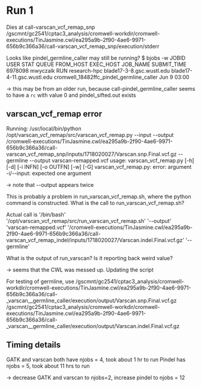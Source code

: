 # Run 1
Dies at call-varscan_vcf_remap_snp
    /gscmnt/gc2541/cptac3_analysis/cromwell-workdir/cromwell-executions/TinJasmine.cwl/ea295a9b-2f90-4ae6-9971-656b9c366a36/call-varscan_vcf_remap_snp/execution/stderr


Looks like pindel_germline_caller may still be running?
$ bjobs -w
JOBID   USER    STAT  QUEUE      FROM_HOST   EXEC_HOST   JOB_NAME   SUBMIT_TIME
6978098 mwyczalk RUN   research-hpc blade17-3-8.gsc.wustl.edu blade17-4-11.gsc.wustl.edu cromwell_18482ffc_pindel_germline_caller Jun  9 03:00

-> this may be from an older run, because call-pindel_germline_caller seems to have a `rc` with value 0 and pindel_sifted.out exists


## varscan_vcf_remap error

Running: /usr/local/bin/python /opt/varscan_vcf_remap/src/varscan_vcf_remap.py --input --output /cromwell-executions/TinJasmine.cwl/ea295a9b-2f90-4ae6-9971-656b9c366a36/call-varscan_vcf_remap_snp/inputs/1718020027/Varscan.snp.Final.vcf.gz --germline --output varscan-remapped.vcf
usage: varscan_vcf_remap.py [-h] [-d] [-i INFN] [-o OUTFN] [-w] [-G]
varscan_vcf_remap.py: error: argument -i/--input: expected one argument

-> note that --output appears twice

This is probably a problem in run_varscan_vcf_remap.sh, where the python command is constructed.
What is the call to run_varscan_vcf_remap.sh?

Actual call is 
'/bin/bash' '/opt/varscan_vcf_remap/src/run_varscan_vcf_remap.sh' '--output' 'varscan-remapped.vcf' '/cromwell-executions/TinJasmine.cwl/ea295a9b-2f90-4ae6-9971-656b9c366a36/call-varscan_vcf_remap_indel/inputs/1718020027/Varscan.indel.Final.vcf.gz' '--germline'

What is the output of run_varscan?  Is it reporting back weird value?

-> seems that the CWL was messed up.  Updating the script

For testing of germline, use
    /gscmnt/gc2541/cptac3_analysis/cromwell-workdir/cromwell-executions/TinJasmine.cwl/ea295a9b-2f90-4ae6-9971-656b9c366a36/call-_varscan__germline_caller/execution/output/Varscan.snp.Final.vcf.gz
    /gscmnt/gc2541/cptac3_analysis/cromwell-workdir/cromwell-executions/TinJasmine.cwl/ea295a9b-2f90-4ae6-9971-656b9c366a36/call-_varscan__germline_caller/execution/output/Varscan.indel.Final.vcf.gz

## Timing details

GATK and varscan both have njobs = 4, took about 1 hr to run
Pindel has njobs = 5, took about 11 hrs to run

-> decrease GATK and varscan to njobs=2, increase pindel to njobs = 12

